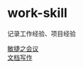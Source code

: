 # work-skill
记录工作经验、项目经验

[敏捷之会议](https://github.com/BrushXiaoMinGuo/work-skill/blob/master/%E6%95%8F%E6%8D%B7%E4%B9%8B%E5%9B%9B%E7%A7%8D%E4%BC%9A%E8%AE%AE.md)               
[文档写作](https://github.com/BrushXiaoMinGuo/work-skill/blob/master/%E6%96%87%E6%A1%A3%E5%86%99%E4%BD%9C.md)
